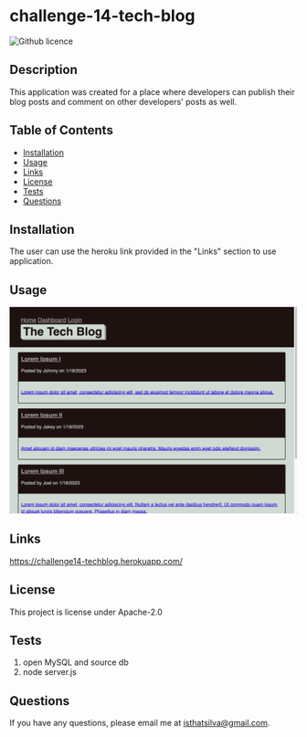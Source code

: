 # challenge-14-tech-blog

![Github licence](https://img.shields.io/badge/License-Apache_2.0-blue.svg)

## Description

This application was created for a place where developers can publish their blog posts and comment on other developers' posts as well.

## Table of Contents

- [Installation](#installation)
- [Usage](#usage)
- [Links](#links)
- [License](#license)
- [Tests](#tests)
- [Questions](#questions)

## Installation

The user can use the heroku link provided in the "Links" section to use application.

## Usage

![ScreenShot from application](./assets/Screenshot%202023-01-18%20at%2017.56.16.png)

## Links

https://challenge14-techblog.herokuapp.com/

## License

This project is license under Apache-2.0

## Tests

1. open MySQL and source db
2. node server.js

## Questions

If you have any questions, please email me at isthatsilva@gmail.com.